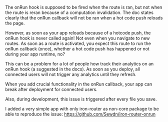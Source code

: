 The onRun hook is supposed to be fired when the route is ran, but not when the route is reran because of a computation invalidation. The doc states clearly that the onRun callback will not be ran when a hot code push reloads the page.

However, as soon as your app reloads because of a hotcode push, the onRun hook is never called again! Not even when you navigate to new routes. As soon as a route is activated, you expect this route to run the onRun callback (once), whether a hot code push has happened or not during your app runtime, no?

This can be a problem for a lot of people how track their analytics on an onRun hook (a suggested in the docs). As soon as you deploy, all connected users will not trigger any analytics until they refresh.

When you add crucial functionality in the onRun callback, your app can break after deployment for connected users.

Also, during development, this issue is triggered after every file you save.

I added a very simple app with only iron-router as non-core package to be able to reproduce the issue:
https://github.com/Sewdn/iron-router-onrun
